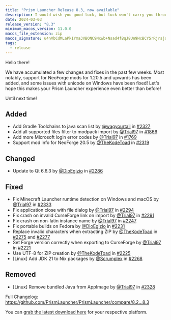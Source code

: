 ```yaml
---
title: "Prism Launcher Release 8.3, now available"
description: I would wish you good luck, but luck won't carry you through the Nether.
date: 2024-03-03
release_version: "8.3"
minimum_macos_version: 11.0.0
macos_file_extension: zip
macos_signature: u4nVbCdMLaPkIYma3VBONC9Nxwb+Nsad4fBqJ8Un9HcBCYSrRjrsja7A+cdWO/mrP8JUt6EyhGgLpGYDT2vZAA==
tags:
  - release
---
```


Hello there!

We have accumulated a few changes and fixes in the past few weeks.
Most notably, support for NeoForge mods for 1.20.5 and upwards has been added, and some issues with unicode on Windows have been fixed!
Let's hope this makes your Prism Launcher experience even better than before!

Until next time!

## Added

- Add Gradle Toolchains to java scan list by [@wagyourtail](https://github.com/wagyourtail) in [#2327](https://github.com/PrismLauncher/PrismLauncher/pull/2327)
- Add all supported files filter to modpack import by [@Trial97](https://github.com/Trial97) in [#1866](https://github.com/PrismLauncher/PrismLauncher/pull/1866)
- Add more Microsoft login error codes by [@Trial97](https://github.com/Trial97) in [#1769](https://github.com/PrismLauncher/PrismLauncher/pull/1769)
- Support mod info for NeoForge 20.5 by [@TheKodeToad](https://github.com/TheKodeToad) in [#2319](https://github.com/PrismLauncher/PrismLauncher/pull/2319)

## Changed

- Update to Qt 6.6.3 by [@DioEgizio](https://github.com/DioEgizio) in [#2286](https://github.com/PrismLauncher/PrismLauncher/pull/2286)

## Fixed

- Fix Minecraft Launcher runtime detection on Windows and macOS by [@Trial97](https://github.com/Trial97) in [#2333](https://github.com/PrismLauncher/PrismLauncher/pull/2333)
- Fix application close with file dialog by [@Trial97](https://github.com/Trial97) in [#2294](https://github.com/PrismLauncher/PrismLauncher/pull/2294)
- Fix crash on invalid CurseForge link on import by [@Trial97](https://github.com/Trial97) in [#2291](https://github.com/PrismLauncher/PrismLauncher/pull/2291)
- Fix crash on non-latin instance name by [@Trial97](https://github.com/Trial97) in [#2247](https://github.com/PrismLauncher/PrismLauncher/pull/2247)
- Fix portable builds on Fedora by [@DioEgizio](https://github.com/DioEgizio) in [#2231](https://github.com/PrismLauncher/PrismLauncher/pull/2231)
- Replace invalid characters when extracting ZIP by [@TheKodeToad](https://github.com/TheKodeToad) in [#2275](https://github.com/PrismLauncher/PrismLauncher/pull/2275) and [#2277](https://github.com/PrismLauncher/PrismLauncher/pull/2277)
- Set Forge version correctly when exporting to CurseForge by [@Trial97](https://github.com/Trial97) in [#2221](https://github.com/PrismLauncher/PrismLauncher/pull/2221)
- Use UTF-8 for ZIP creation by [@TheKodeToad](https://github.com/TheKodeToad) in [#2225](https://github.com/PrismLauncher/PrismLauncher/pull/2225)
- [Linux] Add JDK 21 to Nix packages by [@Scrumplex](https://github.com/Scrumplex) in [#2268](https://github.com/PrismLauncher/PrismLauncher/pull/2268)

## Removed

- [Linux] Remove bundled Java from AppImage by [@Trial97](https://github.com/Trial97) in [#2328](https://github.com/PrismLauncher/PrismLauncher/pull/2328)

Full Changelog: <https://github.com/PrismLauncher/PrismLauncher/compare/8.2...8.3>

You can [grab the latest download here](https://prismlauncher.org/download/) for your respective platform.
